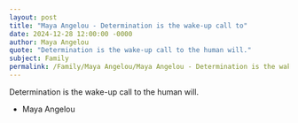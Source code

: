 ```yaml
---
layout: post
title: "Maya Angelou - Determination is the wake-up call to"
date: 2024-12-28 12:00:00 -0000
author: Maya Angelou
quote: "Determination is the wake-up call to the human will."
subject: Family
permalink: /Family/Maya Angelou/Maya Angelou - Determination is the wake-up call to
---
```


Determination is the wake-up call to the human will.

- Maya Angelou
